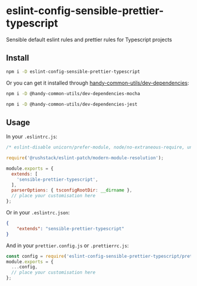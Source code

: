 # eslint-config-sensible-prettier-typescript

Sensible default eslint rules and prettier rules for Typescript projects

## Install

```sh
npm i -D eslint-config-sensible-prettier-typescript
```

Or you can get it installed through [handy-common-utils/dev-dependencies](https://github.com/handy-common-utils/dev-dependencies):

```sh
npm i -D @handy-common-utils/dev-dependencies-mocha
```

```sh
npm i -D @handy-common-utils/dev-dependencies-jest
```

## Usage

In your `.eslintrc.js`:
```javascript
/* eslint-disable unicorn/prefer-module, node/no-extraneous-require, unicorn/prefer-module */

require('@rushstack/eslint-patch/modern-module-resolution');

module.exports = {
  extends: [
    'sensible-prettier-typescript',
  ],
  parserOptions: { tsconfigRootDir: __dirname },
  // place your customisation here
};
```

Or in your `.eslintrc.json`:

```json
{
    "extends": "sensible-prettier-typescript"
}
```

And in your `prettier.config.js` or `.prettierrc.js`:

```javascript
const config = require('eslint-config-sensible-prettier-typescript/prettier.config');
module.exports = {
  ...config,
  // place your customisation here
};
```
